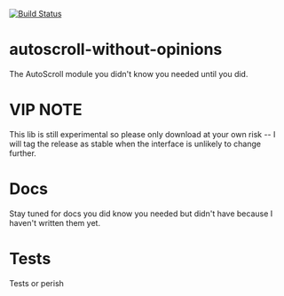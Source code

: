 [![Build Status](https://travis-ci.com/sarahjschultz/autoscroll-without-opinions.svg?branch=master)](https://travis-ci.com/sarahjschultz/autoscroll-without-opinions)

# autoscroll-without-opinions
The AutoScroll module you didn't know you needed until you did.

# VIP NOTE
This lib is still experimental so please only download at your own risk -- I will tag the release as stable when the interface is unlikely to change further.

# Docs
Stay tuned for docs you did know you needed but didn't have because I haven't written them yet.

# Tests
Tests or perish <no but I also need to check these in>
